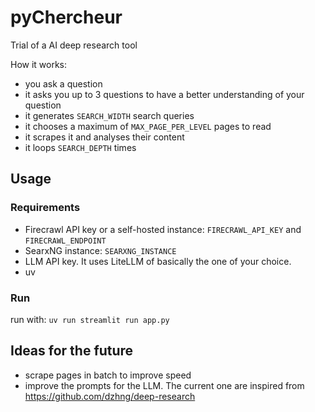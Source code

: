 # pyChercheur
Trial of a AI deep research tool

How it works:
* you ask a question
* it asks you up to 3 questions to have a better understanding of your question
* it generates `SEARCH_WIDTH` search queries
* it chooses a maximum of `MAX_PAGE_PER_LEVEL` pages to read
* it scrapes it and analyses their content
* it loops `SEARCH_DEPTH` times

## Usage

### Requirements

* Firecrawl API key or a self-hosted instance: `FIRECRAWL_API_KEY` and `FIRECRAWL_ENDPOINT`
* SearxNG instance: `SEARXNG_INSTANCE`
* LLM API key. It uses LiteLLM of basically the one of your choice.
* uv

### Run

run with: `uv run streamlit run app.py`


## Ideas for the future
* scrape pages in batch to improve speed
* improve the prompts for the LLM. The current one are inspired from https://github.com/dzhng/deep-research